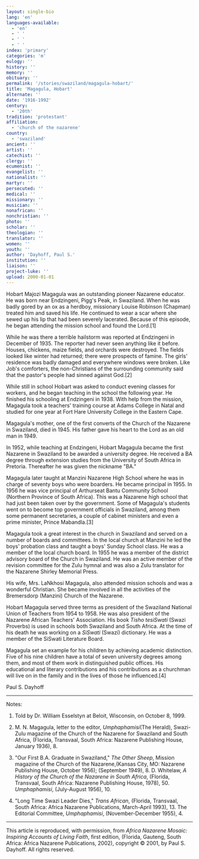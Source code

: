 ```yaml
---
layout: single-bio
lang: 'en'
languages-available:
  - 'en'
  - ' '
  - ' '
  - ' '
index: 'primary'
categories: 'm'
eulogy: ''
history: ''
memory: ''
obituary: ''
permalink: '/stories/swaziland/magagula-hobart/'
title: 'Magagula, Hobart'
alternate: ''
date: '1916-1992'
century:
  - '20th'
tradition: 'protestant'
affiliation:
  - 'church of the nazarene'
country:
  - 'swaziland'
ancient: ''
artist: ''
catechist: ''
clergy: ''
ecumenist: ''
evangelist: ''
nationalist: ''
martyr: ''
persecuted: ''
medical: ''
missionary: ''
musician: ''
nonafrican: ''
nonchristian: ''
photo: ''
scholar: ''
theologian: ''
translator: ''
women: ''
youth: ''
author: 'Dayhoff, Paul S.'
institution: ''
liaison: ''
project-luke: ''
upload: 2000-01-01
---
```



Hobart Majozi Magagula was an outstanding pioneer Nazarene educator. He was born near Endzingeni, Pigg's Peak, in Swaziland. When he was badly gored by an ox as a herdboy, missionary Louise Robinson (Chapman) treated him and saved his life.  He continued to wear a scar where she sewed up his lip that had been severely lacerated.  Because of this episode, he began attending the mission school and found the Lord.[1]

While he was there a terrible hailstorm was reported at Endzingeni in December of 1935.  The reporter had never seen anything like it before. Houses, chickens, maize fields, and orchards were destroyed.  The fields looked like winter had returned; there were prospects of famine.  The girls' residence was badly damaged and everywhere windows were broken.   Like Job's comforters, the non-Christians of the surrounding community said that the pastor's people had sinned against God.[2]

While still in school Hobart was asked to conduct evening classes for workers, and he  began teaching in the school the following year.  He finished his schooling at Endzingeni in 1938. With help from the mission, Magagula took a teachers' training course at Adams College in Natal and studied for one year at Fort Hare University College in the Eastern Cape.

Magagula's mother, one of the first converts of the Church of the Nazarene in Swaziland, died in 1945. His father gave his heart to the Lord as an old man in 1949.

In 1952, while teaching at Endzingeni, Hobart Magagula became the first Nazarene in Swaziland to be awarded a university degree.  He received a BA degree through extension studies from the University of South Africa in Pretoria.  Thereafter he was given the nickname "BA."

Magagula later taught at Manzini Nazarene High School where he was in charge of seventy boys who were boarders. He became principal in 1955. In 1956 he was vice principal of Arthurseat Bantu Community School (Northern Province of South Africa). This was a Nazarene high school that had just been taken over by the government.  Some of Magagula's students went on to become top government officials in Swaziland, among them some permanent secretaries, a couple of cabinet ministers and even a prime minister, Prince Mabandla.[3]

Magagula took a great interest in the church in Swaziland and served on a number of boards and committees.  In the local church at Manzini he led the boys' probation class and taught a boys' Sunday School class.  He was a member of the local church board.  In 1955 he was a member of the district advisory board of the Church in Swaziland.  He was an active member of the revision committee for the Zulu hymnal and was also a Zulu translator for the Nazarene Shirley Memorial Press.

His wife, Mrs. LaNkhosi Magagula, also attended mission schools and was a wonderful Christian.  She became involved in all the activities of the Bremersdorp (Manzini) Church of the Nazarene.

Hobart Magagula served three terms as president of the Swaziland National Union of Teachers from 1954 to 1958.  He was also president of the Nazarene African Teachers' Association.  His book *Tisho tesiSwati* (Swazi Proverbs) is used in schools both Swaziland and South Africa.  At the time of his death he was working on a *SiSwati* (Swazi) dictionary.  He was a member of the SiSwati Literature Board.

Magagula set an example for his children by achieving academic distinction.  Five of his nine children have a total of seven university degrees among them, and most of them work in distinguished public offices.  His educational and literary contributions and his contributions as a churchman will live on in the family and in the lives of those he influenced.[4]

Paul S. Dayhoff

---

Notes:

1. Told by Dr. William Esselstyn at Beloit, Wisconsin, on October 8, 1999.

2. M. N. Magagula, letter to the editor, *Umphaphamisi*(The Herald), Swazi-Zulu magazine of the Church of the Nazarene for Swaziland and South Africa, (Florida, Transvaal, South Africa: Nazarene Publishing House, January 1936), 8.

3. "Our First B.A. Graduate in Swaziland," *The Other Sheep*, Mission magazine of the Church of the Nazarene,(Kansas City, MO: Nazarene Publishing House, October 1956);  (September 1949), 8.  D. Whitelaw, *A History of the Church of the Nazarene in South Africa*, (Florida, Transvaal, South Africa: Nazarene Publishing House, 1978), 50. *Umphaphamisi*, (July-August 1956), 10.

4. "Long Time Swazi Leader Dies," *Trans African*, (Florida, Transvaal, South Africa: Africa Nazarene Publications, March-April 1993), 13. The Editorial Committee, *Umphaphamisi*, (November-December 1955), 4.

---

This article is reproduced, with permission, from *Africa Nazarene Mosaic: Inspiring Accounts of Living Faith*, first edition, (Florida, Gauteng, South Africa: Africa Nazarene Publications, 2002), copyright &copy; 2001, by Paul S. Dayhoff.  All rights reserved.
